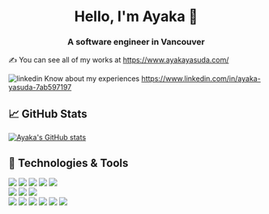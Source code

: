 <h1 align="center">Hello, I'm Ayaka 👋</h1>
<h3 align="center">A software engineer in Vancouver</h3>

&#x270d; You can see all of my works at https://www.ayakayasuda.com/

![linkedin](https://user-images.githubusercontent.com/37020406/117369945-8117dd00-ae7a-11eb-89b3-1b5d859eb4f8.png) Know about my experiences https://www.linkedin.com/in/ayaka-yasuda-7ab597197

## &#x1f4c8; GitHub Stats
[![Ayaka's GitHub stats](https://github-readme-stats.vercel.app/api?username=AyakaYasuda&theme=radical&show_icons=true&count_private=true)](https://github-readme-stats.vercel.app/api?username=DaiSugi01&theme=radical&show_icons=true&count_private=true)

## 🔧 Technologies & Tools
![](https://img.shields.io/badge/Code-JavaScript-informational?style=flat&logo=javascript&logoColor=white&color=E31D6E)
![](https://img.shields.io/badge/Code-React-informational?style=flat&logo=react&logoColor=white&color=E31D6E)
![](https://img.shields.io/badge/Code-Next.js-informational?style=flat&logo=next.js&logoColor=white&color=E31D6E)
![](https://img.shields.io/badge/Code-HTML-informational?style=flat&logo=html5&logoColor=white&color=E31D6E)
![](https://img.shields.io/badge/Code-CSS-informational?style=flat&logo=css3&logoColor=white&color=E31D6E)  
![](https://img.shields.io/badge/Database-MySQL-informational?style=flat&logo=mysql&logoColor=white&color=BB42F6)
![](https://img.shields.io/badge/Database-PostgreSQL-informational?style=flat&logo=postgresql&logoColor=white&color=BB42F6)
![](https://img.shields.io/badge/Database-AmazonDynamoDB-informational?style=flat&logo=amazon-dynamodb&logoColor=white&color=BB42F6)  
![](https://img.shields.io/badge/Editor-Xcode-informational?style=flat&logo=xcode&logoColor=white&color=2bbc8a)
![](https://img.shields.io/badge/Editor-VisualStudioCode-informational?style=flat&logo=visual-studio-code&logoColor=white&color=2bbc8a)
![](https://img.shields.io/badge/Other-AWS-informational?style=flat&logo=amazon-aws&logoColor=white&color=FFA500)
![](https://img.shields.io/badge/Other-Vercel-informational?style=flat&logo=vercel&logoColor=white&color=FFA500)
![](https://img.shields.io/badge/Other-Heroku-informational?style=flat&logo=heroku&logoColor=white&color=FFA500)
![](https://img.shields.io/badge/Other-Firebase-informational?style=flat&logo=firebase&logoColor=white&color=FFA500)
